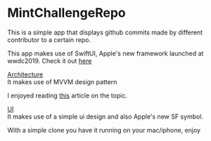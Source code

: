 # MintChallengeRepo

This is a simple app that displays github commits made by different contributor to a certain repo.


This app makes use of SwiftUI, Apple's new framework launched at wwdc2019.
Check it out [here](https://www.youtube.com/watch?v=_1_XkeFUUME&t=708s)

<ins>Architecture</ins><br />
It makes use of MVVM design pattern

I enjoyed reading [this](https://medium.com/better-programming/mvvm-in-ios-from-net-perspective-580eb7f4f129) article on the topic.


<ins>UI</ins><br />
It makes use of a simple ui design and also Apple's new SF symbol.



With a simple clone you have it running on your mac/iphone, enjoy
